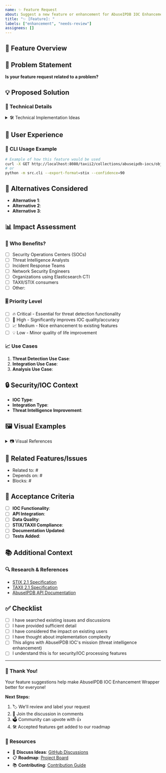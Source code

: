 ```yaml
---
name: ✨ Feature Request
about: Suggest a new feature or enhancement for AbuseIPDB IOC Enhancement Wrapper
title: "✨ [Feature]: "
labels: ["enhancement", "needs-review"]
assignees: []
---
```


<!--
💡 Have an awesome idea? We'd love to hear it!
🔍 Please check if a similar feature has already been requested
📖 Search existing issues: https://github.com/JuanVilla424/abuseipdb-ioc/issues
-->

## 🚀 Feature Overview

<!-- Provide a clear and concise summary of your feature request -->

## 🎯 Problem Statement

<!-- What problem does this feature solve? -->

**Is your feature request related to a problem?**

<!-- e.g., "I'm always frustrated when the IOC data doesn't include geolocation enrichment..." -->

## 💡 Proposed Solution

<!-- Describe your ideal solution in detail -->

### 🔧 Technical Details

<!-- If you have technical insights, share them here -->

<details>
<summary>🛠️ Technical Implementation Ideas</summary>

```python
# Example code or pseudocode if applicable
# For AbuseIPDB IOC-specific features:
# - STIX/TAXII enhancements
# - IOC enrichment features
# - Elasticsearch integration improvements
# - New threat intelligence sources
```

</details>

## 🎨 User Experience

<!-- How should users interact with this feature? -->

### 📱 CLI Usage Example

<!-- Command-line usage examples -->

```bash
# Example of how this feature would be used
curl -X GET http://localhost:8080/taxii2/collections/abuseipdb-iocs/objects
# or
python -m src.cli --export-format=stix --confidence=90
```

## 🔄 Alternatives Considered

<!-- What other solutions or features have you considered? -->

- **Alternative 1**: <!-- e.g., Different AI provider integration -->
- **Alternative 2**: <!-- e.g., Different HTML processing approach -->
- **Alternative 3**: <!-- e.g., Different output format -->

## 📊 Impact Assessment

<!-- Help us understand the impact -->

### 👥 Who Benefits?

- [ ] Security Operations Centers (SOCs)
- [ ] Threat Intelligence Analysts
- [ ] Incident Response Teams
- [ ] Network Security Engineers
- [ ] Organizations using Elasticsearch CTI
- [ ] TAXII/STIX consumers
- [ ] Other:

### 🎚️ Priority Level

- [ ] 🔥 Critical - Essential for threat detection functionality
- [ ] 🚨 High - Significantly improves IOC quality/accuracy
- [ ] 📈 Medium - Nice enhancement to existing features
- [ ] 💡 Low - Minor quality of life improvement

### 📈 Use Cases

1. **Threat Detection Use Case**: <!-- e.g., Correlating IPs with local attack logs -->
2. **Integration Use Case**: <!-- e.g., Feeding IOCs to Elasticsearch CTI -->
3. **Analysis Use Case**: <!-- e.g., Geolocation-based threat patterns -->

## 🔒 Security/IOC Context

<!-- For security-related features -->

- **IOC Type**: <!-- IP addresses, domains, hashes, etc. -->
- **Integration Type**: <!-- TAXII, STIX, Elasticsearch, etc. -->
- **Threat Intelligence Improvement**: <!-- How this enhances threat detection -->

## 🖼️ Visual Examples

<!-- Screenshots, mockups, or diagrams -->

<details>
<summary>📷 Visual References</summary>

<!-- Drag and drop images here or provide links -->
<!-- For CLI tools, include terminal output examples -->

</details>

## 🔗 Related Features/Issues

<!-- Link related issues or features -->

- Related to: #
- Depends on: #
- Blocks: #

## 🧪 Acceptance Criteria

<!-- What would make this feature complete? -->

- [ ] **IOC Functionality**: <!-- e.g., Supports new IOC type -->
- [ ] **API Integration**: <!-- e.g., New endpoints work correctly -->
- [ ] **Data Quality**: <!-- e.g., IOCs are properly enriched -->
- [ ] **STIX/TAXII Compliance**: <!-- e.g., Follows standards -->
- [ ] **Documentation Updated**: <!-- README, API docs updated -->
- [ ] **Tests Added**: <!-- Feature is tested and reliable -->

## 📚 Additional Context

<!-- Any other context, research, or references -->

### 🔍 Research & References

<!-- Links to related projects, articles, or documentation -->

- [STIX 2.1 Specification](https://docs.oasis-open.org/cti/stix/v2.1/stix-v2.1.html)
- [TAXII 2.1 Specification](https://docs.oasis-open.org/cti/taxii/v2.1/taxii-v2.1.html)
- [AbuseIPDB API Documentation](https://docs.abuseipdb.com/)

## ✅ Checklist

<!-- Check off completed items -->

- [ ] I have searched existing issues and discussions
- [ ] I have provided sufficient detail
- [ ] I have considered the impact on existing users
- [ ] I have thought about implementation complexity
- [ ] This aligns with AbuseIPDB IOC's mission (threat intelligence enhancement)
- [ ] I understand this is for security/IOC processing features

---

### 🎉 Thank You!

Your feature suggestions help make AbuseIPDB IOC Enhancement Wrapper better for everyone!

**Next Steps:**

1. 🏷️ We'll review and label your request
2. 💬 Join the discussion in comments
3. 🗳️ Community can upvote with 👍
4. 🛠️ Accepted features get added to our roadmap

### 🔗 Resources

- 💬 **Discuss Ideas**: [GitHub Discussions](https://github.com/JuanVilla424/abuseipdb-ioc/discussions)
- 📋 **Roadmap**: [Project Board](https://github.com/JuanVilla424/abuseipdb-ioc/projects)
- 📚 **Contributing**: [Contribution Guide](https://github.com/JuanVilla424/abuseipdb-ioc/blob/main/CONTRIBUTING.md)
